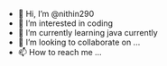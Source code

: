 - 👋 Hi, I’m @nithin290
- 👀 I’m interested in coding
- 🌱 I’m currently learning java currently
- 💞️ I’m looking to collaborate on ...
- 📫 How to reach me ...

<!---
nithin290/nithin290 is a ✨ special ✨ repository because its `README.md` (this file) appears on your GitHub profile.
You can click the Preview link to take a look at your changes.
--->
